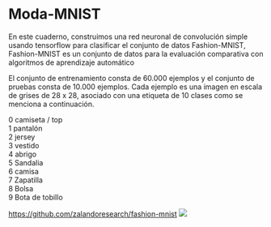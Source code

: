# Moda-MNIST
En este cuaderno, construimos una red neuronal de convolución simple usando tensorflow para clasificar el conjunto de datos Fashion-MNIST,  
Fashion-MNIST es un conjunto de datos para la evaluación comparativa con algoritmos de aprendizaje automático 

El conjunto de entrenamiento consta de 60.000 ejemplos y el conjunto de pruebas consta de 10.000 ejemplos. Cada ejemplo es una imagen en escala de grises de 28 x 28,
asociado con una etiqueta de 10 clases como se menciona a continuación. 

0 camiseta / top <br>
1 pantalón <br>
2 jersey <br>
3 vestido <br>
4 abrigo <br>
5 Sandalia <br>
6 camisa <br>
7 Zapatilla <br>
8 Bolsa <br>
9 Bota de tobillo

https://github.com/zalandoresearch/fashion-mnist
<img src = "https://github.com/zalandoresearch/fashion-mnist/blob/master/doc/img/fashion-mnist-sprite.png">